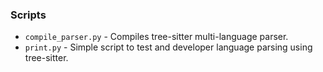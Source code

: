 ### Scripts

- `compile_parser.py` - Compiles tree-sitter multi-language parser.
- `print.py` - Simple script to test and developer language parsing using tree-sitter.
